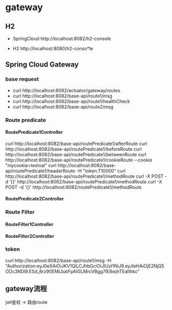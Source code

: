 # gateway

## H2 

- SpringCloud http://localhost:8082/h2-console

- H2 http://localhost:8080/h2-conso*le

## Spring Cloud Gateway

### base request

- curl http://localhost:8082/actuator/gateway/routes
- curl http://localhost:8082/base-api/route1/msg
- curl http://localhost:8082/base-api/route1/healthCheck
- curl http://localhost:8082/base-api/route2/msg

### Route predicate

#### RoutePredicate1Controller

curl http://localhost:8082/base-api/routePredicate1/afterRoute
curl http://localhost:8082/base-api/routePredicate1/beforeRoute
curl http://localhost:8082/base-api/routePredicate1/betweenRoute
curl http://localhost:8082/base-api/routePredicate1/cookieRoute --cookie "mycookie=testval"
curl http://localhost:8082/base-api/routePredicate1/headerRoute -H "token:T10000"
curl http://localhost:8082/base-api/routePredicate1/methodRoute
curl -X POST -d '{}' http://localhost:8082/base-api/routePredicate1/methodRoute
curl -X POST -d '{}' http://localhost:8082/routePredicate1/methodRoute

#### RoutePredicate2Controller

### Route Filter

#### RouteFilter1Controller

#### RouteFilter2Controller

### token

curl http://localhost:8082/base-api/route1/msg -H "Authorization:eyJ0eXAiOiJKV1QiLCJhbGciOiJIUzI1NiJ9.eyJleHAiOjE2NjQ5ODc3NDl9.ESd_8rz90EMLbatFpAIGLMrcVBgg7IE8wjhTEalthkc"

## gateway流程
jwt鉴权 -> 路由route